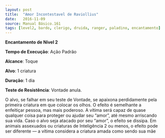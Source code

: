 ```yaml
---
layout: post
title:  "Amor Incontestavel de Raviollius"
date:   2016-11-09
source: Manual Básico.161
tags: [level2, bardo, clerigo, druida, ranger, paladino, encantamento]
---
```


**Encantamento de Nível 2**

**Tempo de Execução**: Ação Padrão

**Alcance**: Toque

**Alvo**: 1 criatura

**Duração**: 1 dia

**Teste de Resistência**: Vontade anula.

O alvo, se falhar em seu teste de Vontade, se apaixona perdidamente pela primeira criatura em que colocar os olhos. O efeito é semelhante a enfeitiçar pessoa, mas mais poderoso. A vítima será capaz de quase qualquer coisa para proteger ou ajudar seu “amor”, até mesmo arriscando sua vida.
Caso o alvo seja atacado por seu “amor”, o efeito se dissipa.
Em animais assexuados ou criaturas de Inteligência 2 ou menos, o efeito pode ser diferente — a vítima considera a criatura amada como sendo sua mãe